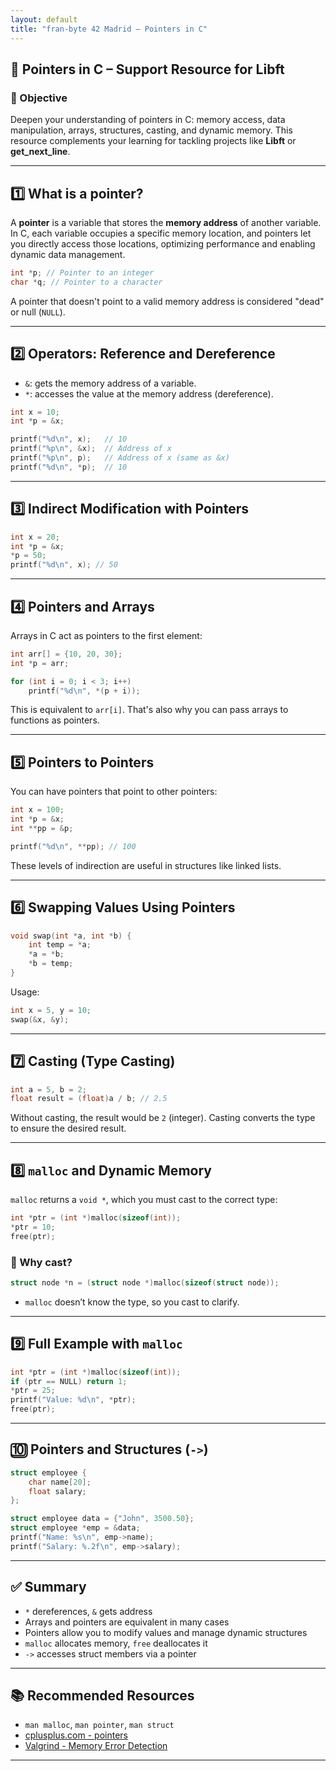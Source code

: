 ```yaml
---
layout: default
title: "fran-byte 42 Madrid — Pointers in C"
---
```


## 🔹 Pointers in C – Support Resource for Libft

### 📌 Objective

Deepen your understanding of pointers in C: memory access, data manipulation, arrays, structures, casting, and dynamic memory. This resource complements your learning for tackling projects like **Libft** or **get\_next\_line**.

---

## 1️⃣ What is a pointer?

A **pointer** is a variable that stores the **memory address** of another variable. In C, each variable occupies a specific memory location, and pointers let you directly access those locations, optimizing performance and enabling dynamic data management.

```c
int *p; // Pointer to an integer
char *q; // Pointer to a character
```

A pointer that doesn't point to a valid memory address is considered "dead" or null (`NULL`).

---

## 2️⃣ Operators: Reference and Dereference

* `&`: gets the memory address of a variable.
* `*`: accesses the value at the memory address (dereference).

```c
int x = 10;
int *p = &x;

printf("%d\n", x);   // 10
printf("%p\n", &x);  // Address of x
printf("%p\n", p);   // Address of x (same as &x)
printf("%d\n", *p);  // 10
```

---

## 3️⃣ Indirect Modification with Pointers

```c
int x = 20;
int *p = &x;
*p = 50;
printf("%d\n", x); // 50
```

---

## 4️⃣ Pointers and Arrays

Arrays in C act as pointers to the first element:

```c
int arr[] = {10, 20, 30};
int *p = arr;

for (int i = 0; i < 3; i++)
    printf("%d\n", *(p + i));
```

This is equivalent to `arr[i]`. That's also why you can pass arrays to functions as pointers.

---

## 5️⃣ Pointers to Pointers

You can have pointers that point to other pointers:

```c
int x = 100;
int *p = &x;
int **pp = &p;

printf("%d\n", **pp); // 100
```

These levels of indirection are useful in structures like linked lists.

---

## 6️⃣ Swapping Values Using Pointers

```c
void swap(int *a, int *b) {
    int temp = *a;
    *a = *b;
    *b = temp;
}
```

Usage:

```c
int x = 5, y = 10;
swap(&x, &y);
```

---

## 7️⃣ Casting (Type Casting)

```c
int a = 5, b = 2;
float result = (float)a / b; // 2.5
```

Without casting, the result would be `2` (integer). Casting converts the type to ensure the desired result.

---

## 8️⃣ `malloc` and Dynamic Memory

`malloc` returns a `void *`, which you must cast to the correct type:

```c
int *ptr = (int *)malloc(sizeof(int));
*ptr = 10;
free(ptr);
```

### 📌 Why cast?

```c
struct node *n = (struct node *)malloc(sizeof(struct node));
```

* `malloc` doesn’t know the type, so you cast to clarify.

---

## 9️⃣ Full Example with `malloc`

```c
int *ptr = (int *)malloc(sizeof(int));
if (ptr == NULL) return 1;
*ptr = 25;
printf("Value: %d\n", *ptr);
free(ptr);
```

---

## 🔟 Pointers and Structures (`->`)

```c
struct employee {
    char name[20];
    float salary;
};

struct employee data = {"John", 3500.50};
struct employee *emp = &data;
printf("Name: %s\n", emp->name);
printf("Salary: %.2f\n", emp->salary);
```

---

## ✅ Summary

* `*` dereferences, `&` gets address
* Arrays and pointers are equivalent in many cases
* Pointers allow you to modify values and manage dynamic structures
* `malloc` allocates memory, `free` deallocates it
* `->` accesses struct members via a pointer

---

## 📚 Recommended Resources

* `man malloc`, `man pointer`, `man struct`
* [cplusplus.com - pointers](https://cplusplus.com/doc/tutorial/pointers/)
* [Valgrind - Memory Error Detection](https://valgrind.org/)

---
